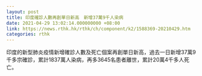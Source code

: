 ```yaml
---
layout: post
title: 印度確診人數再創單日新高　新增37萬9千人染病
date: 2021-04-29 13:02:14.000000000 +08:00
link: https://news.rthk.hk/rthk/ch/component/k2/1588369-20210429.htm
categories: rthk
---
```


印度的新型肺炎疫情新增確診人數及死亡個案再創單日新高，過去一日新增37萬9千多宗確診，累計1837萬人染病，再多3645名患者離世，累計20萬4千多人死亡。
